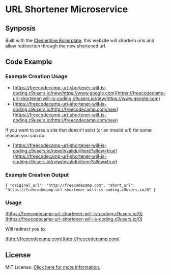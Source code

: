 # URL Shortener Microservice

## Synposis
Built with the [Clementine Boilerplate](https://github.com/johnstonbl01/clementinejs), this website will shortern urls and allow redirection through the new shortened url.

## Code Example
### Example Creation Usage
* [https://freecodecamp-url-shortener-will-is-coding.c9users.io/new/https://www.google.com](https://freecodecamp-url-shortener-will-is-coding.c9users.io/new/https://www.google.com)
* [https://freecodecamp-url-shortener-will-is-coding.c9users.io/http://freecodecamp.com/new](https://freecodecamp-url-shortener-will-is-coding.c9users.io/http://freecodecamp.com/new)

If you want to pass a site that doesn't exist (or an invalid url) for some reason you can do:

* [https://freecodecamp-url-shortener-will-is-coding.c9users.io/new/invalidurlhere?allow=true](https://freecodecamp-url-shortener-will-is-coding.c9users.io/new/invalidurlhere?allow=true)

### Example Creation Output
`{ "original_url": "http://freecodecamp.com", "short_url": "https://freecodecamp-url-shortener-will-is-coding.c9users.io/0" }`

### Usage
[https://freecodecamp-url-shortener-will-is-coding.c9users.io/0](https://freecodecamp-url-shortener-will-is-coding.c9users.io/0)

Will redirect you to:

[http://freecodecamp.com](http://freecodecamp.com)

## License

MIT License. [Click here for more information.](LICENSE.md)
